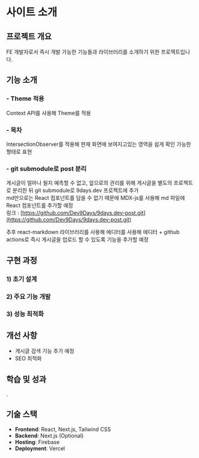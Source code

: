 # 사이트 소개

## 프로젝트 개요
FE 개발자로서 즉시 개발 가능한 기능들과 라이브러리를 소개하기 위한 프로젝트입니다.

## 기능 소개
### - Theme 적용
Context API를 사용해 Theme를 적용
### - 목차
IntersectionObserver를 적용해 현재 화면에 보여지고있는 영역을 쉽게 확인 가능한 형태로 표현  

### - git submodule로 post 분리
게시글이 얼마나 될지 예측할 수 없고, 앞으로의 관리를 위해 게시글을 별도의 프로젝트로 분리한 뒤 git submodule로 9days.dev 프로젝트에 추가  
md만으로는 React 컴포넌트를 담을 수 없기 때문에 MDX-js를 사용해 md 파일에 React 컴포넌트를 추가할 예정  
링크 : [https://github.com/Dev9Days/9days.dev-post.git](https://github.com/Dev9Days/9days.dev-post.git)  

추후 react-markdown 라이브러리를 사용해 에디터를 사용해 에디터 + github actions로 즉시 게시글을 업로드 할 수 있도록 기능을 추가할 예정

## 구현 과정
### 1) 초기 설계
### 2) 주요 기능 개발
### 3) 성능 최적화

## 개선 사항
- 게시글 검색 기능 추가 예정
- SEO 최적화

## 학습 및 성과
.

## 기술 스택
- **Frontend**: React, Next.js, Tailwind CSS
- **Backend**: Next.js (Optional)
- **Hosting**: Firebase
- **Deployment**: Vercel